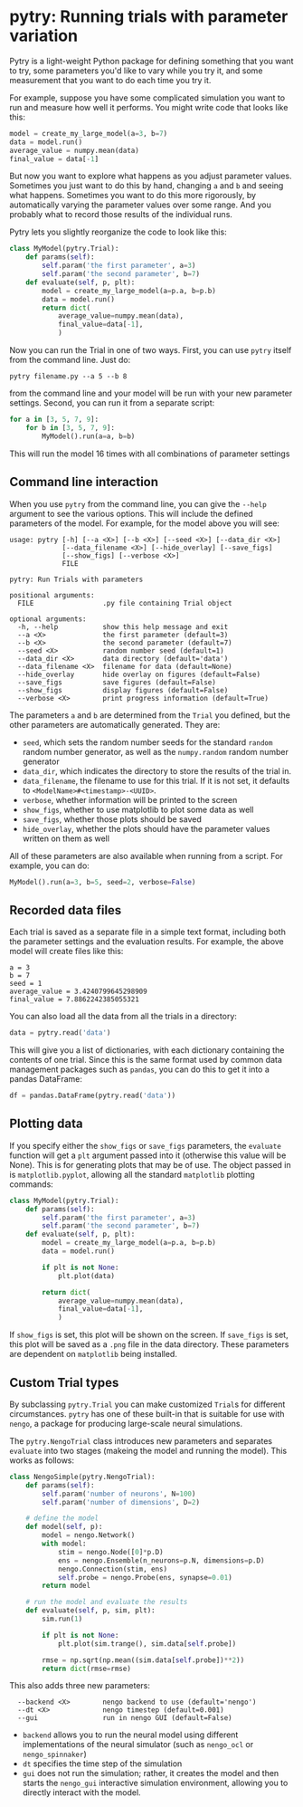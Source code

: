 # pytry: Running trials with parameter variation

Pytry is a light-weight Python package for defining something that you want
to try, some parameters you'd like to vary while you try it, and some
measurement that you want to do each time you try it.

For example, suppose you have some complicated simulation you want to run
and measure how well it performs.  You might write code that looks like
this:

```python
model = create_my_large_model(a=3, b=7)
data = model.run()
average_value = numpy.mean(data)
final_value = data[-1]
```

But now you want to explore what happens as you adjust parameter values.
Sometimes you just want to do this by hand, changing ```a``` and ```b``` and
seeing what happens.  Sometimes you want to do this more rigorously, by
automatically varying the parameter values over some range.  And you probably
what to record those results of the individual runs.

Pytry lets you slightly reorganize the code to look like this:

```python
class MyModel(pytry.Trial):
    def params(self):
        self.param('the first parameter', a=3)
        self.param('the second parameter', b=7)
    def evaluate(self, p, plt):
        model = create_my_large_model(a=p.a, b=p.b)
        data = model.run()
        return dict(
            average_value=numpy.mean(data),
            final_value=data[-1],
            )
```

Now you can run the Trial in one of two ways.  First, you can use ```pytry```
itself from the command line.  Just do:

```
pytry filename.py --a 5 --b 8
```

from the command line and your model will be run with your new parameter
settings.  Second, you can run it from a separate script:

```python
for a in [3, 5, 7, 9]:
    for b in [3, 5, 7, 9]:
        MyModel().run(a=a, b=b)
```

This will run the model 16 times with all combinations of parameter settings

## Command line interaction

When you use ```pytry``` from the command line, you can give the ```--help```
argument to see the various options.  This will include the defined parameters
of the model.  For example, for the model above you will see:

```
usage: pytry [-h] [--a <X>] [--b <X>] [--seed <X>] [--data_dir <X>]
             [--data_filename <X>] [--hide_overlay] [--save_figs]
             [--show_figs] [--verbose <X>]
             FILE

pytry: Run Trials with parameters

positional arguments:
  FILE                 .py file containing Trial object

optional arguments:
  -h, --help           show this help message and exit
  --a <X>              the first parameter (default=3)
  --b <X>              the second parameter (default=7)
  --seed <X>           random number seed (default=1)
  --data_dir <X>       data directory (default='data')
  --data_filename <X>  filename for data (default=None)
  --hide_overlay       hide overlay on figures (default=False)
  --save_figs          save figures (default=False)
  --show_figs          display figures (default=False)
  --verbose <X>        print progress information (default=True)
```

The parameters ```a``` and ```b``` are determined from the ```Trial``` you
defined, but the other parameters are automatically generated.  They are:

 - ```seed```, which sets the random number seeds for the standard ```random```
   random number generator, as well as the ```numpy.random``` random number
   generator
 - ```data_dir```, which indicates the directory to store the results of the
   trial in.
 - ```data_filename```, the filename to use for this trial.  If it is not
   set, it defaults to ```<ModelName>#<timestamp>-<UUID>```.
 - ```verbose```, whether information will be printed to the screen
 - ```show_figs```, whether to use matplotlib to plot some data as well
 - ```save_figs```, whether those plots should be saved
 - ```hide_overlay```, whether the plots should have the parameter values
   written on them as well

All of these parameters are also available when running from a script.  For
example, you can do:

```python
MyModel().run(a=3, b=5, seed=2, verbose=False)
```

## Recorded data files

Each trial is saved as a separate file in a simple text format, including both
the parameter settings and the evaluation results.  For example, the above
model will create files like this:

```
a = 3
b = 7
seed = 1
average_value = 3.4240799645298909
final_value = 7.8862242385055321
```

You can also load all the data from all the trials in a directory:

```python
data = pytry.read('data')
```

This will give you a list of dictionaries, with each dictionary containing
the contents of one trial.  Since this is the same format used by common
data management packages such as ```pandas```, you can do this to get it
into a pandas DataFrame:

```python
df = pandas.DataFrame(pytry.read('data'))
```

## Plotting data

If you specify either the ```show_figs``` or ```save_figs``` parameters,
the ```evaluate``` function will get a ```plt``` argument passed into it
(otherwise this value will be None).  This is for generating plots that
may be of use.  The object passed in is ```matplotlib.pyplot```, allowing
all the standard ```matplotlib``` plotting commands:

```python
class MyModel(pytry.Trial):
    def params(self):
        self.param('the first parameter', a=3)
        self.param('the second parameter', b=7)
    def evaluate(self, p, plt):
        model = create_my_large_model(a=p.a, b=p.b)
        data = model.run()

        if plt is not None:
            plt.plot(data)

        return dict(
            average_value=numpy.mean(data),
            final_value=data[-1],
            )
```

If ```show_figs``` is set, this plot will be shown on the screen.  If
```save_figs``` is set, this plot will be saved as a ```.png``` file in the
data directory.  These parameters are dependent on ```matplotlib``` being
installed.

## Custom Trial types

By subclassing ```pytry.Trial``` you can make customized ```Trial```s for
different circumstances.  ```pytry``` has one of these built-in that is
suitable for use with ```nengo```, a package for producing large-scale
neural simulations.

The ```pytry.NengoTrial``` class introduces new parameters and separates
```evaluate``` into two stages (makeing the model and running the model).
This works as follows:

```python
class NengoSimple(pytry.NengoTrial):
    def params(self):
        self.param('number of neurons', N=100)
        self.param('number of dimensions', D=2)

    # define the model
    def model(self, p):
        model = nengo.Network()
        with model:
            stim = nengo.Node([0]*p.D)
            ens = nengo.Ensemble(n_neurons=p.N, dimensions=p.D)
            nengo.Connection(stim, ens)
            self.probe = nengo.Probe(ens, synapse=0.01)
        return model

    # run the model and evaluate the results
    def evaluate(self, p, sim, plt):
        sim.run(1)

        if plt is not None:
            plt.plot(sim.trange(), sim.data[self.probe])

        rmse = np.sqrt(np.mean((sim.data[self.probe])**2))
        return dict(rmse=rmse)
```

This also adds three new parameters:

```
  --backend <X>        nengo backend to use (default='nengo')
  --dt <X>             nengo timestep (default=0.001)
  --gui                run in nengo GUI (default=False)
```

 - ```backend``` allows you to run the neural model using different
   implementations of the neural simulator (such as ```nengo_ocl``` or
   ```nengo_spinnaker```)
 - ```dt``` specifies the time step of the simulation
 - ```gui``` does not run the simulation; rather, it creates the model and
   then starts the ```nengo_gui``` interactive simulation environment, allowing
   you to directly interact with the model.

